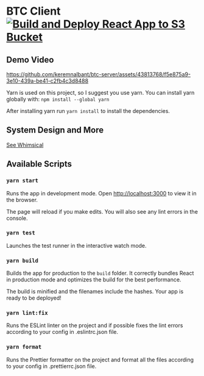 # BTC Client [![Build and Deploy React App to S3 Bucket](https://github.com/keremnalbant/btc-client/actions/workflows/prod.yaml/badge.svg)](https://github.com/keremnalbant/btc-client/actions/workflows/prod.yaml)

## Demo Video
https://github.com/keremnalbant/btc-server/assets/43813768/f5e875a9-3e10-439a-be41-c2fb4c3d8488

Yarn is used on this project, so I suggest you use yarn.
You can install yarn globally with: `npm install --global yarn`

After installing yarn run `yarn install` to install the dependencies.

## System Design and More
[See Whimsical](https://whimsical.com/btc-system-design-MqAKNkaZWDkYBkHSjAyPv1)


## Available Scripts

### `yarn start`

Runs the app in development mode.
Open [http://localhost:3000](http://localhost:3000) to view it in the browser.

The page will reload if you make edits.
You will also see any lint errors in the console.

### `yarn test`

Launches the test runner in the interactive watch mode.

### `yarn build`

Builds the app for production to the `build` folder.
It correctly bundles React in production mode and optimizes the build for the best performance.

The build is minified and the filenames include the hashes.
Your app is ready to be deployed!

### `yarn lint:fix`

Runs the ESLint linter on the project and if possible fixes the lint errors according to your config in .eslintrc.json file.

### `yarn format`

Runs the Prettier formatter on the project and format all the files according to your config in .prettierrc.json file.
